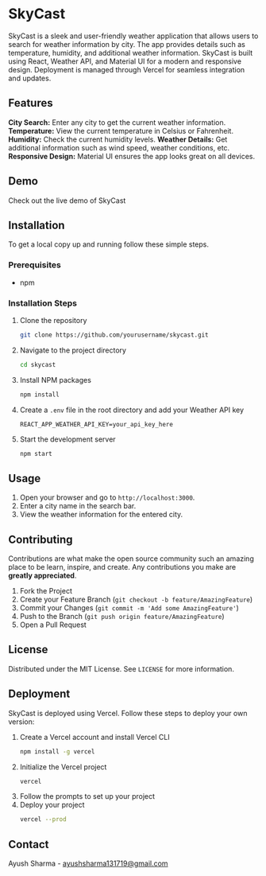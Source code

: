 # SkyCast

SkyCast is a sleek and user-friendly weather application that allows users to search for weather information by city. The app provides details such as temperature, humidity, and additional weather information. SkyCast is built using React, Weather API, and Material UI for a modern and responsive design. Deployment is managed through Vercel for seamless integration and updates.

## Features

 **City Search:** Enter any city to get the current weather information.
  **Temperature:** View the current temperature in Celsius or Fahrenheit.
  **Humidity:** Check the current humidity levels.
  **Weather Details:** Get additional information such as wind speed, weather conditions, etc.
  **Responsive Design:** Material UI ensures the app looks great on all devices.

## Demo

Check out the live demo of SkyCast

## Installation

To get a local copy up and running follow these simple steps.

### Prerequisites

- npm

### Installation Steps

1. Clone the repository
   ```sh
   git clone https://github.com/yourusername/skycast.git
   ```
2. Navigate to the project directory
   ```sh
   cd skycast
   ```
3. Install NPM packages
   ```sh
   npm install
   ```
4. Create a `.env` file in the root directory and add your Weather API key
   ```
   REACT_APP_WEATHER_API_KEY=your_api_key_here
   ```
5. Start the development server
   ```sh
   npm start
   ```

## Usage

1. Open your browser and go to `http://localhost:3000`.
2. Enter a city name in the search bar.
3. View the weather information for the entered city.

## Contributing

Contributions are what make the open source community such an amazing place to be learn, inspire, and create. Any contributions you make are **greatly appreciated**.

1. Fork the Project
2. Create your Feature Branch (`git checkout -b feature/AmazingFeature`)
3. Commit your Changes (`git commit -m 'Add some AmazingFeature'`)
4. Push to the Branch (`git push origin feature/AmazingFeature`)
5. Open a Pull Request

## License

Distributed under the MIT License. See `LICENSE` for more information.

## Deployment

SkyCast is deployed using Vercel. Follow these steps to deploy your own version:

1. Create a Vercel account and install Vercel CLI
   ```sh
   npm install -g vercel
   ```
2. Initialize the Vercel project
   ```sh
   vercel
   ```
3. Follow the prompts to set up your project
4. Deploy your project
   ```sh
   vercel --prod
   ```

## Contact

Ayush Sharma - ayushsharma131719@gmail.com
